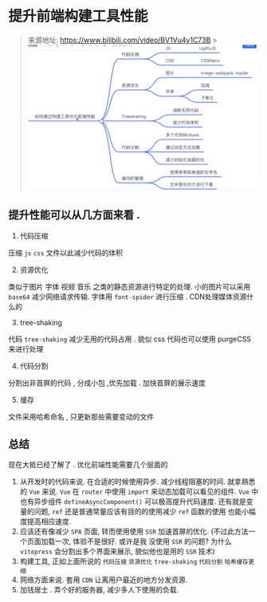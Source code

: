 # 提升前端构建工具性能

> 来源地址: https://www.bilibili.com/video/BV1Vu4y1C73B > ![img.png](images/img.png)

## 提升性能可以从几方面来看 .

1.  代码压缩

压缩 `js` `css` 文件以此减少代码的体积

2.  资源优化

类似于图片 字体 视频 音乐 之类的静态资源进行特定的处理. 小的图片可以采用 `base64` 减少网络请求传输. 字体用 `font-spider` 进行压缩 . CDN处理媒体资源什么的

3.  tree-shaking

代码 `tree-shaking` 减少无用的代码占用 . 貌似 css 代码也可以使用 purgeCSS 来进行处理

4.  代码分割

分割出非首屏的代码 , 分成小包 ,优先加载 . 加快首屏的展示速度

5.  缓存

文件采用哈希命名 , 只更新那些需要变动的文件

## 总结

现在大抵已经了解了 . 优化前端性能需要几个层面的

1. 从开发时的代码来说. 在合适的时候使用异步. 减少线程阻塞的时间. 就拿熟悉的 `Vue` 来说. `Vue` 在 `router` 中使用 `import` 来动态加载可以看见的组件. `Vue` 中也有异步组件 `defineAsyncComponent()` 可以极高提升代码速度. 还有就是变量的问题, `ref` 还是普通常量应该有目的的使用减少 `ref` 函数的使用 也能小幅度提高相应速度.
2. 应该还有像减少 `SPA` 页面, 转而使用使用 `SSR` 加速首屏的优化. (不过此方法一个页面加载一次, 体验不是很好. 或许是我 没使用 `SSR` 的问题? 为什么 `vitepress` 会分割出多个界面来展示, 貌似他也是用的 `SSR` 技术)
3. 构建工具, 正如上面所说的 `代码压缩` `资源优化` `tree-shaking` `代码分割` `哈希缓存更细`
4. 网络方面来说. 套用 `CDN` 让离用户最近的地方分发资源.
5. 加钱居士 . 弄个好的服务器, 减少多人下使用的负载.
